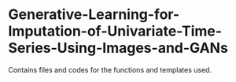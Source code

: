 # Generative-Learning-for-Imputation-of-Univariate-Time-Series-Using-Images-and-GANs
Contains files and codes for the functions and templates used.  

